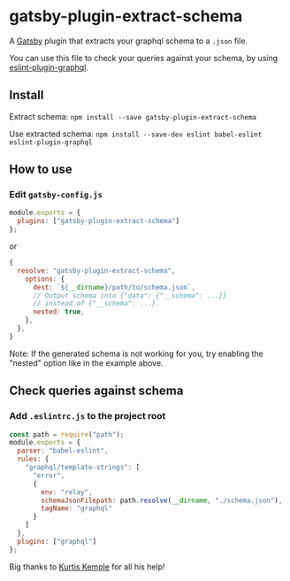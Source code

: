 # gatsby-plugin-extract-schema

A [Gatsby](https://github.com/gatsbyjs/gatsby) plugin that extracts your graphql schema to a `.json` file.

You can use this file to check your queries against your schema, by using [eslint-plugin-graphql](https://github.com/apollographql/eslint-plugin-graphql).

## Install

Extract schema:
`npm install --save gatsby-plugin-extract-schema`

Use extracted schema:
`npm install --save-dev eslint babel-eslint eslint-plugin-graphql`

## How to use

### Edit `gatsby-config.js`

```javascript
module.exports = {
  plugins: ["gatsby-plugin-extract-schema"]
};
```

or

```javascript
{
  resolve: "gatsby-plugin-extract-schema",
    options: {
      dest: `${__dirname}/path/to/schema.json`,
      // Output schema into {"data": {"__schema": ...}}
      // instead of {"__schema": ...}.
      nested: true,
    },
  },
}
```

Note: If the generated schema is not working for you, try enabling the "nested" option like in the example above.

## Check queries against schema

### Add `.eslintrc.js` to the project root

```javascript
const path = require("path");
module.exports = {
  parser: "babel-eslint",
  rules: {
    "graphql/template-strings": [
      "error",
      {
        env: "relay",
        schemaJsonFilepath: path.resolve(__dirname, "./schema.json"),
        tagName: "graphql"
      }
    ]
  },
  plugins: ["graphql"]
};
```

Big thanks to [Kurtis Kemple](https://twitter.com/kurtiskemple) for all his help!
